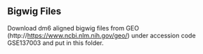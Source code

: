 ## Bigwig Files

Download dm6 aligned bigwig files from GEO (http://https://www.ncbi.nlm.nih.gov/geo/) under accession code GSE137003 and put in this folder.
